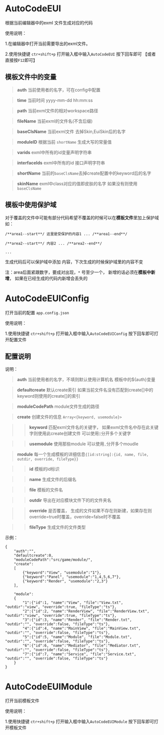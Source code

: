 # AutoCodeEUI
根据当前编辑器中的exml 文件生成对应的代码

使用说明：

1.在编辑器中打开当前需要导出的exml文件。

2.使用快捷键 `ctr+shift+p` 打开输入框中输入`AutoCodeEUI` 按下回车即可 【或者直接按`F12`即可】

## 模板文件中的变量
> **auth** 当前使用者的名字，可在config中配置

> **time** 当前时间 yyyy-mm-dd hh:mm:ss

> **path** 当前exml文件的相对workspace路径

> **fileName** 当前exml的文件名(不含后缀)

> **baseClsName** 当前exml文件 去掉Skin,EuiSkin后的名字

> **moduleID** 根据当前 `shortName` 生成大写的常量值

> **varids** exml中所有的id变量声明字符串

> **interfaceIds** exml中所有的id 接口声明字符串

> **shortName** 当前的`baseClsName`去掉create配置中的keyword后的名字

> **skinName** exml中class对应的值即皮肤的名字 如果没有则使用`baseClsName`

## 模板中使用保护域
对于覆盖的文件中可能有部分代码希望不覆盖的时候可以在**模板文件**里加上保护域 如：

` /**area1--start**/ 这里是受保护的内容1 ... /**area1--end**/ `

` /**area2--start**/ 内容2 ... /**area2--end**/ `

    ...

生成代码后可以保护域中添加 内容，下次生成的时候保护域里的内容不变

注：area后面紧跟数字，要成对出现，`*` 号至少一个，   新增的话必须在**模板中新增**， 如果在已经生成的代码内新增会丢失的

# AutoCodeEUIConfig
打开当前的配置 `app.config.json`

使用说明：

1.使用快捷键 `ctr+shift+p` 打开输入框中输入`AutoCodeEUIConfig` 按下回车即可打开配置文件

## 配置说明

说明：
> **auth** 当前使用者的名字，不填则默认使用计算机名   模板中的${auth}变量

> **defaultcreate** 默认create索引   如果当前文件名没有匹配到create[]中的keyword则使用的create[]的索引

> **moduleCodePath** module文件生成的路径

> **create** 创建文件的信息 `Array<{keyword, usemodule}>`

>> **keyword** 匹配exml文件名的关键字， 如果exml文件名中存在此关键字则使用此create创建文件  可以使用` | `分开多个关键字

>> **usemodule** 使用那些module 可以使用` , `分开多个moudle

> **module** 每一个生成模板的详细信息`{[id:string]:{id, name, file,  outdir, override, fileType}}`

>> **id** 模板的id标识

>> **name** 生成文件的后缀名

>> **file** 模板的文件名

>> **outdir** 导出在对应模块文件下的的文件夹名 

>> **override** 是否覆盖， 生成的文件如果不存在则新建，如果存在则override=true时覆盖，override=false时不覆盖

>> **fileType** 生成文件的文件类型



示例：
```
{
    "auth":"",
    "defaultcreate":0,
    "moduleCodePath":"src/game/module/",
    "create":
    [
        {"keyword":"View", "usemodule":"1"},
        {"keyword":"Panel", "usemodule":"1,4,5,6,7"},
        {"keyword":"Render", "usemodule":"2,3"}
    ],
    
    "module":
    {
        "1":{"id":1, "name":"View", "file":"View.txt", "outdir":"view", "override":true, "fileType":"ts"},
        "2":{"id":2, "name":"RenderView", "file":"RenderView.txt", "outdir":"view", "override":true, "fileType":"ts"},
        "3":{"id":3, "name":"Render", "file":"Render.txt", "outdir":"", "override":false, "fileType":"ts"},
        "4":{"id":4, "name":"MainView", "file":"MainView.txt", "outdir":"", "override":false, "fileType":"ts"},
        "5":{"id":5, "name":"Module", "file":"Module.txt", "outdir":"", "override":false, "fileType":"ts"},
        "6":{"id":6, "name":"Mediator", "file":"Mediator.txt", "outdir":"", "override":false, "fileType":"ts"},
        "7":{"id":7, "name":"Service", "file":"Service.txt", "outdir":"", "override":false, "fileType":"ts"}
    }
}
```
# AutoCodeEUIModule
打开当前模板文件

使用说明：

1.使用快捷键 `ctr+shift+p` 打开输入框中输入`AutoCodeEUIModule` 按下回车即可打开模板文件